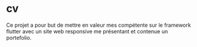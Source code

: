# cv

Ce projet a pour but de mettre en valeur mes compétente sur le framework flutter avec un site web responsive me présentant et contenue un portefolio.
